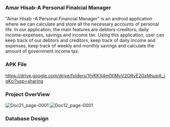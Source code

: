 ### Amar Hisab-A Personal Finalcial Manager

"Amar Hisab -A Personal Financial Manager" is an android application where we can calculate and store all the necessary accounts of personal life. In our application, the main features are debtors-creditors, daily income-expenses, savings and income tax. Using this application, user can keep track of our debtors and creditors, keep track of daily income and expenses, keep track of weekly and monthly savings and calculate the amount of government income tax.

### APK File
https://drive.google.com/drive/folders/1fyKKX4m0tlMyV2ORvE2GxMsupX_jgKci?usp=sharing

### Project OverView

![Doc21_page-0001](https://user-images.githubusercontent.com/68120268/133381652-a51fb38c-8f64-45f5-a4a6-9fe48073966f.jpg)
![Doc12_page-0001](https://user-images.githubusercontent.com/68120268/133382681-a84e8cdd-dd66-4ae6-be02-9f6638f2db47.jpg)

### Database Design













